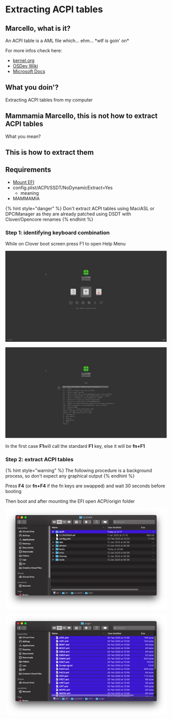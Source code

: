 # Extracting ACPI tables

## Marcello, what is it?

An ACPI table is a AML file which... ehm... \*wtf is goin' on\*

For more infos check here:

* [kernel.org](https://www.kernel.org/doc/html/latest/arm64/acpi_object_usage.html)
* [OSDev Wiki](https://wiki.osdev.org/ACPI)
* [Microsoft Docs](https://docs.microsoft.com/en-us/windows-hardware/drivers/bringup/acpi-system-description-tables)

## What you doin'?

Extracting ACPI tables from my computer

## Mammamia Marcello, this is not how to extract ACPI tables

What you mean?

## This is how to extract them

## Requirements

* [Mount EFI](../bootloaders/mount-efi.md)
* config.plist/ACPI/SSDT/NoDynamicExtract=Yes
  * meaning
* MAMMAMIA

{% hint style="danger" %}
Don't extract ACPI tables using MaciASL or DPCIManager as they are already patched using DSDT with Clover/Opencore renames
{% endhint %}

### Step 1: identifying keyboard combination

While on Clover boot screen press F1 to open Help Menu

![](../.gitbook/assets/image%20%2853%29.png)

![If this menu doesn&apos;t open repeat the procedure using fn+F1](../.gitbook/assets/image%20%283%29.png)

In the first case **F1**will call the standard **F1** key, else it will be **fn+F1**

### Step 2: extract ACPI tables

{% hint style="warning" %}
The following procedure is a background process, so don't expect any graphical output
{% endhint %}

Press **F4** \(or **fn+F4** if the fn keys are swapped\) and wait 30 seconds before booting

Then boot and after mounting the EFI open ACPI/origin folder

![](../.gitbook/assets/image%20%28117%29.png)

![ACPI Tables extracted](../.gitbook/assets/image%20%2832%29.png)



